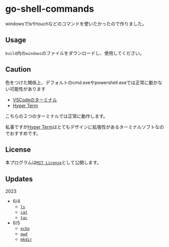 # go-shell-commands

windowsでlsやtouchなどのコマンドを使いたかったので作りました。

## Usage

`build`内の`windows`のファイルをダウンロードし、使用してください。

## Caution

色をつけた関係上、デフォルトのcmd.exeやpowershell.exeでは正常に動かない可能性があります
- [VSCodeのターミナル](https://code.visualstudio.com/download)
- [Hyper Term](https://hyper.is/)

こちらの２つのターミナルでは正常に動作します。

私事ですが[Hyper Term](https://hyper.is/)はとてもデザインに拡張性があるターミナルソフトなのでおすすめです。

## License

本プログラムは[`MIT License`](https://github.com/Def4Root/go-shell-commands/blob/main/LICENSE)として公開します。

## Updates

2023
- 6/4
  - [`ls`](https://github.com/Def4Root/go-shell-commands/tree/main/ls)
  - [`cat`](https://github.com/Def4Root/go-shell-commands/tree/main/cat)
  - [`tac`](https://github.com/Def4Root/go-shell-commands/tree/main/tac)
- 6/5
  - [`echo`](https://github.com/Def4Root/go-shell-commands/tree/main/echo)
  - [`pwd`](https://github.com/Def4Root/go-shell-commands/tree/main/pwd)
  - [`mkdir`](https://github.com/Def4Root/go-shell-commands/tree/main/mkdir)